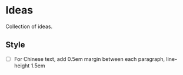 # Ideas
Collection of ideas.

## Style
- [ ] For Chinese text, add 0.5em margin between each paragraph, line-height 1.5em

